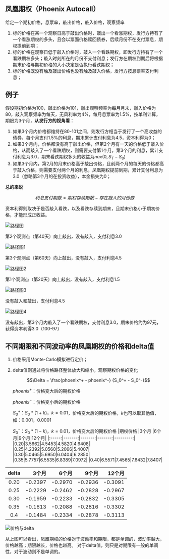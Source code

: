## 凤凰期权（Phoenix Autocall）

给定一个期初价格，息票率，敲出价格，敲入价格，观察频率
1. 标的价格在某一个观察日高于敲出价格时，敲出一个看涨期权，发行方持有了一个看涨期权的多头，且会以票面价格赎回债券，后续月份不在支付票息，期权提前到期；
2. 标的价格在观察日低于敲入价格时，敲入一个看跌期权，即发行方持有了一个看跌期权多头；敲入时刻所在的月份不支付利息；发行方在期权到期后将根据期末价格与期初价格的大小决定是否执行看跌期权；
3. 标的价格既没有触及敲出价格也没有触及敲入价格，发行方按息票率支付利息；

## 例子 

假设期初价格为100，敲出价格为101，敲出观察频率为每月月末，敲入价格为80，敲入观察频率为每天，无风利率为4%，每月息票率为1.5%，按单利计算，期限为3个月，**从发行方的视角看**：
1. 如果3个月内价格都维持在80-101之间，则发行方相当于发行了一个高收益的债券，每个月支付1.5%的利息，期末累计支付利息为4.5，资本利得为0；
2. 如果3个月内，价格都没有高于敲出价格，但第2个月有一天的价格低于敲入价格，从而敲入了一个看跌期权，则需要支付第1个月，第3个月的利息，累计支付利息为3.0，期末看跌期权多头的收益为$nax(0, S_T - S_0)$
3. 如果3个月内，第2月的月末价格高于敲出价格，且前两个月的每天的价格都高于敲入价格，则需要支付两个月的利息，凤凰期权提前到期，累计支付利息为3.0（忽略第3个月的在投资收益），本金损失为0；

**总的来说**

$$利息支付期数 = 期权存续期数 - 存在敲入的月份数$$

资本利得则取决于是否敲入看跌，以及看跌存续到期末，且期末价格小于期初价格，才能形成正收益。

![路径图](https://github.com/Jensenberg/volatility-and-option/blob/master/data/phoenix_path_0.png)

第2个观测点（第40天）向上敲出，没有敲入，支付利息3.0

![路径图1](https://github.com/Jensenberg/volatility-and-option/blob/master/data/phoenix_path_1.png)

第3个观测点（第60天）向上敲出，没有敲入，支付利息4.5

![路径图2](https://github.com/Jensenberg/volatility-and-option/blob/master/data/phoenix_path_2.png)

第1个观测点（第20天）向上敲出，没有敲入，支付利息1.5

![路径图3](https://github.com/Jensenberg/volatility-and-option/blob/master/data/phoenix_path_3.png)

没有敲入和敲出，支付利息4.5

![路径图4](https://github.com/Jensenberg/volatility-and-option/blob/master/data/phoenix_path_4.png)

没有敲出，第3个月内敲入了一个看跌期权，支付利息3.0，期末价格约为97元，获得资本利得3.0（100-97）



## 不同期限和不同波动率的凤凰期权的价格和delta值

1. 价格采用Monte-Carlo模拟进行定价；
2. delta值则通过将价格路径整体放大和缩小，观察期权价格的变化

   $$\Delta = \frac{phoenix^+ - phoenix^-} {S_0^+ - S_0^-}$$

   $phoenix^+$：价格变大后的期权价格

   $phoenix^-$：价格变小后的期权价格

   $S_0^+：S_0 * (1 + k)，k=0.01$，价格变大后的期权价格，$k$也可以取其他值，如：$0.001，0.0001$

   $S_0^-：S_0 * (1 - k)，k=0.01$，价格变大后的期权价格
|期权价格 |3个月 |6个月|9个月|12个月|
|:-----:|-------:|-------:|-------:|---------:|
|0.20|3.5662|4.5453|4.5820|4.6408|
|0.25|4.2392|5.0560|5.2066|5.4007|
|0.30|5.0465|5.6950|6.0404|6.2850|
|0.35|5.7757|6.5535|6.8389|7.0972|
|0.40|6.5571|7.4565|7.6432|7.8407|

| delta | 3个月   | 6个月  | 9个月   |12个月|
| :----: | ------: | ------: | ----:| ------: |
| 0.20   | -0.2397 | -0.2970 | -0.2936 | -0.3091 |
| 0.25   | -0.2229 | -0.2462 | -0.2828 | -0.2967 |
| 0.30   | -0.1959 | -0.2233 | -0.2832 | -0.3305 |
| 0.35   | -0.1613 | -0.2088 | -0.2816 | -0.3302 |
| 0.4    | -0.1484 | -0.2334 | -0.2878 | -0.3113 |

![价格与delta](https://github.com/Jensenberg/volatility-and-option/blob/master/data/phoenix_values_deltas.png)

从上图可以看出，凤凰期权的价格对于波动率和期限，都是单调的，波动率越大，价格越高；期限越长，价格也越高。
对于delta值，则只是对期限有一般的单调性，对于波动则不是单调的。